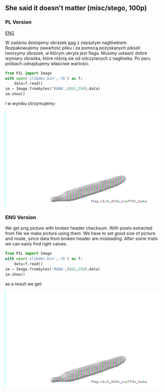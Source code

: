 ## She said it doesn't matter (misc/stego, 100p)

### PL Version
[ENG](#eng-version)

W zadaniu dostajemy obrazek [png](./m100.png) z zepsutym nagłówkiem. Rozpakowujemy zawartość pliku i za pomocą pozyskanych pikseli tworzymy obrazek, w którym ukryta jest flaga. Musimy ustawić dobre wymiary obrazka, które różnią sie od odczytanych z nagłówka. Po paru próbach odnajdujemy właściwe wartości.

```python
from PIL import Image
with open('zlibdec.bin','rb') as f:
	data=f.read()
im = Image.frombytes('RGBA',(891,550),data)
im.show()
```
i w wyniku otrzymujemy:

![](./misc100.png)
### ENG Version
We get png picture with broken header checksum. With pixels extracted from file we make picture using them. We have to set good size of picture and mode, since data from broken header are misleading. After some trials we can easly find right values.
```python
from PIL import Image
with open('zlibdec.bin','rb') as f:
	data=f.read()
im = Image.frombytes('RGBA',(891,550),data)
im.show()
```
as a result we get:

![](./misc100.png)

